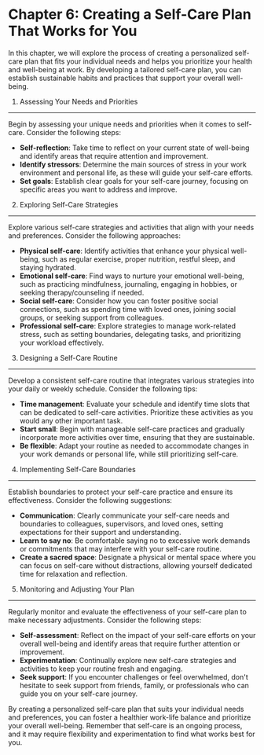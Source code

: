 Chapter 6: Creating a Self-Care Plan That Works for You
=======================================================

In this chapter, we will explore the process of creating a personalized self-care plan that fits your individual needs and helps you prioritize your health and well-being at work. By developing a tailored self-care plan, you can establish sustainable habits and practices that support your overall well-being.

1. Assessing Your Needs and Priorities
--------------------------------------

Begin by assessing your unique needs and priorities when it comes to self-care. Consider the following steps:

* **Self-reflection**: Take time to reflect on your current state of well-being and identify areas that require attention and improvement.
* **Identify stressors**: Determine the main sources of stress in your work environment and personal life, as these will guide your self-care efforts.
* **Set goals**: Establish clear goals for your self-care journey, focusing on specific areas you want to address and improve.

2. Exploring Self-Care Strategies
---------------------------------

Explore various self-care strategies and activities that align with your needs and preferences. Consider the following approaches:

* **Physical self-care**: Identify activities that enhance your physical well-being, such as regular exercise, proper nutrition, restful sleep, and staying hydrated.
* **Emotional self-care**: Find ways to nurture your emotional well-being, such as practicing mindfulness, journaling, engaging in hobbies, or seeking therapy/counseling if needed.
* **Social self-care**: Consider how you can foster positive social connections, such as spending time with loved ones, joining social groups, or seeking support from colleagues.
* **Professional self-care**: Explore strategies to manage work-related stress, such as setting boundaries, delegating tasks, and prioritizing your workload effectively.

3. Designing a Self-Care Routine
--------------------------------

Develop a consistent self-care routine that integrates various strategies into your daily or weekly schedule. Consider the following tips:

* **Time management**: Evaluate your schedule and identify time slots that can be dedicated to self-care activities. Prioritize these activities as you would any other important task.
* **Start small**: Begin with manageable self-care practices and gradually incorporate more activities over time, ensuring that they are sustainable.
* **Be flexible**: Adapt your routine as needed to accommodate changes in your work demands or personal life, while still prioritizing self-care.

4. Implementing Self-Care Boundaries
------------------------------------

Establish boundaries to protect your self-care practice and ensure its effectiveness. Consider the following suggestions:

* **Communication**: Clearly communicate your self-care needs and boundaries to colleagues, supervisors, and loved ones, setting expectations for their support and understanding.
* **Learn to say no**: Be comfortable saying no to excessive work demands or commitments that may interfere with your self-care routine.
* **Create a sacred space**: Designate a physical or mental space where you can focus on self-care without distractions, allowing yourself dedicated time for relaxation and reflection.

5. Monitoring and Adjusting Your Plan
-------------------------------------

Regularly monitor and evaluate the effectiveness of your self-care plan to make necessary adjustments. Consider the following steps:

* **Self-assessment**: Reflect on the impact of your self-care efforts on your overall well-being and identify areas that require further attention or improvement.
* **Experimentation**: Continually explore new self-care strategies and activities to keep your routine fresh and engaging.
* **Seek support**: If you encounter challenges or feel overwhelmed, don't hesitate to seek support from friends, family, or professionals who can guide you on your self-care journey.

By creating a personalized self-care plan that suits your individual needs and preferences, you can foster a healthier work-life balance and prioritize your overall well-being. Remember that self-care is an ongoing process, and it may require flexibility and experimentation to find what works best for you.
